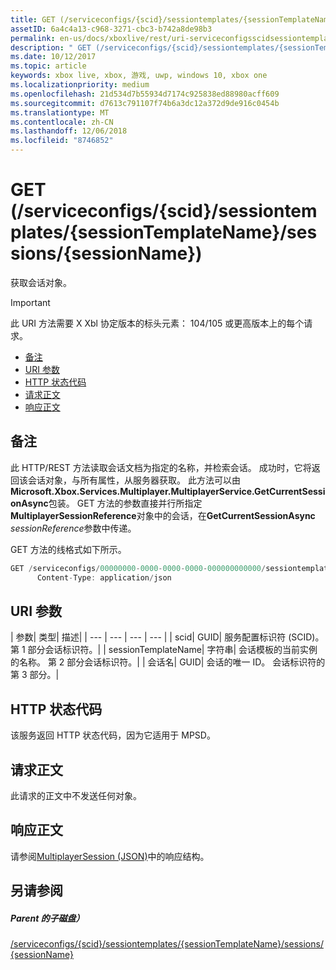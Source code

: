 ```yaml
---
title: GET (/serviceconfigs/{scid}/sessiontemplates/{sessionTemplateName}/sessions/{sessionName})
assetID: 6a4c4a13-c968-3271-cbc3-b742a8de98b3
permalink: en-us/docs/xboxlive/rest/uri-serviceconfigsscidsessiontemplatessessiontemplatenamesessionssessionnameget.html
description: " GET (/serviceconfigs/{scid}/sessiontemplates/{sessionTemplateName}/sessions/{sessionName})"
ms.date: 10/12/2017
ms.topic: article
keywords: xbox live, xbox, 游戏, uwp, windows 10, xbox one
ms.localizationpriority: medium
ms.openlocfilehash: 21d534d7b55934d7174c925838ed88980acff609
ms.sourcegitcommit: d7613c791107f74b6a3dc12a372d9de916c0454b
ms.translationtype: MT
ms.contentlocale: zh-CN
ms.lasthandoff: 12/06/2018
ms.locfileid: "8746852"
---
```

# <a name="get-serviceconfigsscidsessiontemplatessessiontemplatenamesessionssessionname"></a>GET (/serviceconfigs/{scid}/sessiontemplates/{sessionTemplateName}/sessions/{sessionName})
获取会话对象。

> [!IMPORTANT]
> 此 URI 方法需要 X Xbl 协定版本的标头元素： 104/105 或更高版本上的每个请求。

  * [备注](#ID4ET)
  * [URI 参数](#ID4EMB)
  * [HTTP 状态代码](#ID4EZB)
  * [请求正文](#ID4E6B)
  * [响应正文](#ID4EKC)

<a id="ID4ET"></a>


## <a name="remarks"></a>备注

此 HTTP/REST 方法读取会话文档为指定的名称，并检索会话。 成功时，它将返回该会话对象，与所有属性，从服务器获取。 此方法可以由**Microsoft.Xbox.Services.Multiplayer.MultiplayerService.GetCurrentSessionAsync**包装。 GET 方法的参数直接并行所指定**MultiplayerSessionReference**对象中的会话，在**GetCurrentSessionAsync** *sessionReference*参数中传递。

GET 方法的线格式如下所示。

```cpp
GET /serviceconfigs/00000000-0000-0000-0000-000000000000/sessiontemplates/quick/sessions/00000000-0000-0000-0000-000000000001 HTTP/1.1
      Content-Type: application/json

```



<a id="ID4EMB"></a>


## <a name="uri-parameters"></a>URI 参数

| 参数| 类型| 描述|
| --- | --- | --- | --- |
| scid| GUID| 服务配置标识符 (SCID)。 第 1 部分会话标识符。|
| sessionTemplateName| 字符串| 会话模板的当前实例的名称。 第 2 部分会话标识符。|
| 会话名| GUID| 会话的唯一 ID。 会话标识符的第 3 部分。|

<a id="ID4EZB"></a>


## <a name="http-status-codes"></a>HTTP 状态代码
该服务返回 HTTP 状态代码，因为它适用于 MPSD。  
<a id="ID4E6B"></a>


## <a name="request-body"></a>请求正文

此请求的正文中不发送任何对象。

<a id="ID4EKC"></a>


## <a name="response-body"></a>响应正文
请参阅[MultiplayerSession (JSON)](../../json/json-multiplayersession.md)中的响应结构。  
<a id="ID4ETC"></a>


## <a name="see-also"></a>另请参阅

<a id="ID4EVC"></a>


##### <a name="parent"></a>Parent 的子磁盘）

[/serviceconfigs/{scid}/sessiontemplates/{sessionTemplateName}/sessions/{sessionName}](uri-serviceconfigsscidsessiontemplatessessiontemplatenamesessionssessionname.md)
